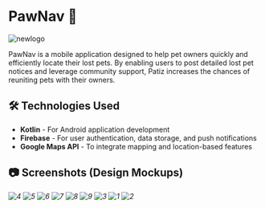 

# PawNav 🐾
![newlogo](https://github.com/user-attachments/assets/220f9f9c-eb10-4c5c-b31c-543a48cc52fd)

PawNav is a mobile application designed to help pet owners quickly and efficiently locate their lost pets. By enabling users to post detailed lost pet notices and leverage community support, Patiz increases the chances of reuniting pets with their owners.

## 🛠️ Technologies Used

- **Kotlin** - For Android application development
- **Firebase** - For user authentication, data storage, and push notifications
- **Google Maps API** - To integrate mapping and location-based features

## 📷 Screenshots (Design Mockups)

*![4](https://github.com/user-attachments/assets/2edf010c-0a2b-4949-b611-bc57fef5a1b7)
![5](https://github.com/user-attachments/assets/c581d585-ef7a-4caf-a357-1d4d0f670a6d)
![6](https://github.com/user-attachments/assets/68a6fa15-6e33-4199-a67d-fee5a1cae65c)
![7](https://github.com/user-attachments/assets/17f353e5-1f5a-474a-8616-906ae5d21603)
![8](https://github.com/user-attachments/assets/7983c6a7-68a0-4e4e-834b-55fec0a0212a)
![9](https://github.com/user-attachments/assets/e2b774eb-6704-4012-b25f-b409de3cb791)
![3](https://github.com/user-attachments/assets/f4e4b33d-9572-4610-b9a9-d4fca4c6698a)
![1](https://github.com/user-attachments/assets/5d65868d-c6a8-484a-83a6-951eca0a2ea5)
![2](https://github.com/user-attachments/assets/f0f3bdb9-1134-46a6-961b-589bc7bce189)*
